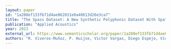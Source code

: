 ```yaml
---
layout: paper
id: "1a288ef133fb71d4ae862031e0a40613d26e3ca7"
title: "The Spass Dataset: A New Synthetic Polyphonic Dataset With Spatiotemporal Labels Of Sound Sources"
publication: "Applied Acoustics"
year: 2023
external_url: https://www.semanticscholar.org/paper/1a288ef133fb71d4ae862031e0a40613d26e3ca7
authors: "R. Viveros-Muñoz, P. Huijse, Victor Vargas, Diego Espejo, Víctor Poblete, Jorge P. Arenas, M. Vernier, Diego Vergara, Enrique Suárez"
---
```

